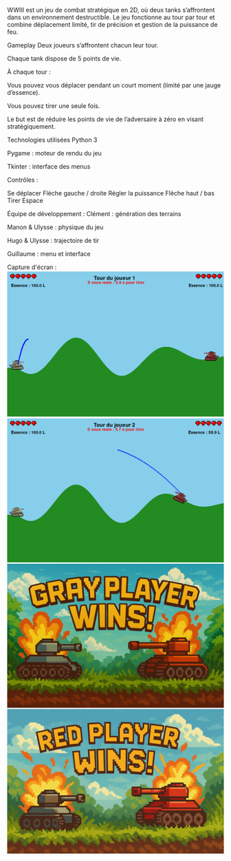 WWIII est un jeu de combat stratégique en 2D, où deux tanks s’affrontent dans un environnement destructible. Le jeu fonctionne au tour par tour et combine déplacement limité, tir de précision et gestion de la puissance de feu.

Gameplay
Deux joueurs s’affrontent chacun leur tour.

Chaque tank dispose de 5 points de vie.

À chaque tour :

Vous pouvez vous déplacer pendant un court moment (limité par une jauge d’essence).

Vous pouvez tirer une seule fois.

Le but est de réduire les points de vie de l’adversaire à zéro en visant stratégiquement.

Technologies utilisées
Python 3

Pygame : moteur de rendu du jeu

Tkinter : interface des menus

Contrôles :

Se déplacer	Flèche gauche / droite
Régler la puissance	Flèche haut / bas
Tirer Espace

Équipe de développement :
Clément : génération des terrains

Manon & Ulysse : physique du jeu

Hugo & Ulysse : trajectoire de tir

Guillaume : menu et interface

Capture d'écran :
![img_1.png](img_1.png)
![img_2.png](img_2.png)
![img.png](img.png)
![img_3.png](img_3.png)